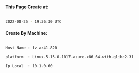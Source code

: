 
   
#### This Page Create at:

```bash

2022-08-25 - 19:36:30 UTC

```

#### Create By Machine:

```bash

Host Name : fv-az41-820

platform  : Linux-5.15.0-1017-azure-x86_64-with-glibc2.31

Ip Local  : 10.1.0.60

```

